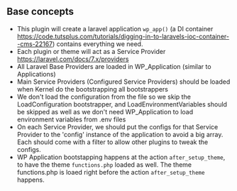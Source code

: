 ## Base concepts
- This plugin will create a laravel application `wp_app()` (a DI container https://code.tutsplus.com/tutorials/digging-in-to-laravels-ioc-container--cms-22167) contains everything we need.
- Each plugin or theme will act as a Service Provider https://laravel.com/docs/7.x/providers
- All Laravel Base Providers are loaded in WP_Application (similar to Applications)
- Main Service Providers (Configured Service Providers) should be loaded when Kernel do the bootstrapping all bootstrappers
- We don't load the configuration from the file so we skip the LoadConfiguration bootstrapper, and LoadEnvironmentVariables should be skipped as well as we don't need WP_Application to load environment variables from .env files
- On each Service Provider, we should put the configs for that Service Provider to the 'config' instance of the application to avoid a big array. Each should come with a filter to allow other plugins to tweak the configs.
- WP Application bootstapping happens at the action `after_setup_theme`, to have the theme `functions.php` loaded as well. The theme functions.php is loaed right before the action `after_setup_theme` happens.
